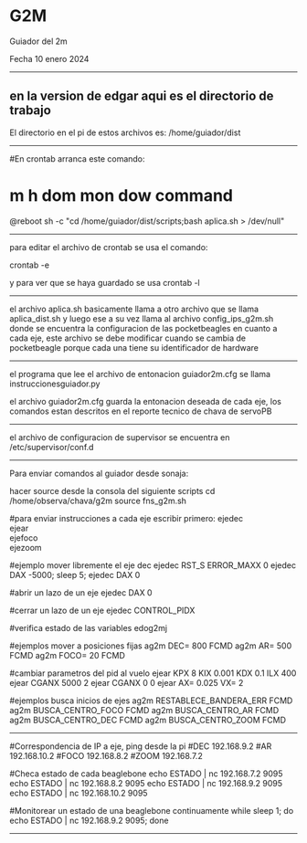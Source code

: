 # G2M
Guiador del 2m

Fecha   10 enero 2024

*****************
## en la version de edgar aqui es el directorio de trabajo
El directorio en el pi de estos archivos es: /home/guiador/dist

*****************
#En crontab arranca este comando:
# m h  dom mon dow   command
@reboot         sh -c "cd /home/guiador/dist/scripts;bash aplica.sh > /dev/null"

*****************
para editar el archivo de crontab se usa el comando:

crontab -e

y para ver que se haya guardado se usa
crontab -l

*****************
el archivo aplica.sh basicamente llama a otro archivo que se llama aplica_dist.sh y luego ese a su vez llama al archivo config_ips_g2m.sh
donde se encuentra la configuracion de las pocketbeagles en cuanto a cada eje, este archivo se debe modificar cuando se cambia
de pocketbeagle porque cada una tiene su identificador de hardware

*****************
el programa que lee el archivo de entonacion guiador2m.cfg se llama instruccionesguiador.py

el archivo guiador2m.cfg guarda la entonacion deseada de cada eje, los comandos estan descritos en el reporte tecnico de chava de servoPB

*****************
el archivo de configuracion de supervisor se encuentra en
/etc/supervisor/conf.d

*****************
Para enviar comandos al guiador desde sonaja:

hacer source desde la consola del siguiente scripts
cd /home/observa/chava/g2m
source fns_g2m.sh

#para enviar instrucciones a cada eje escribir primero:
ejedec  
ejear  
ejefoco  
ejezoom

#ejemplo mover libremente el eje dec
ejedec RST_S ERROR_MAXX 0
ejedec DAX -5000; sleep 5; ejedec DAX 0

#abrir un lazo de un eje
ejedec DAX 0

#cerrar un lazo de un eje
ejedec CONTROL_PIDX

#verifica estado de las variables
edog2mj

#ejemplos mover a posiciones fijas
ag2m DEC= 800  FCMD
ag2m AR= 500  FCMD
ag2m FOCO= 20  FCMD

#cambiar parametros del pid al vuelo
ejear KPX 8 KIX 0.001 KDX 0.1 ILX 400
ejear CGANX 5000 2
ejear CGANX 0 0
ejear AX= 0.025 VX= 2

#ejemplos busca inicios de ejes
ag2m RESTABLECE_BANDERA_ERR  FCMD
ag2m BUSCA_CENTRO_FOCO  FCMD
ag2m BUSCA_CENTRO_AR  FCMD
ag2m BUSCA_CENTRO_DEC  FCMD
ag2m BUSCA_CENTRO_ZOOM  FCMD

*****************

#Correspondencia de IP a eje, ping desde la pi
#DEC	192.168.9.2
#AR	    192.168.10.2
#FOCO	192.168.8.2
#ZOOM	192.168.7.2


#Checa estado de cada beaglebone
echo ESTADO | nc 192.168.7.2 9095
echo ESTADO | nc 192.168.8.2 9095
echo ESTADO | nc 192.168.9.2 9095
echo ESTADO | nc 192.168.10.2 9095

#Monitorear un estado de una beaglebone continuamente
while sleep 1; do echo ESTADO | nc 192.168.9.2 9095; done

*****************
